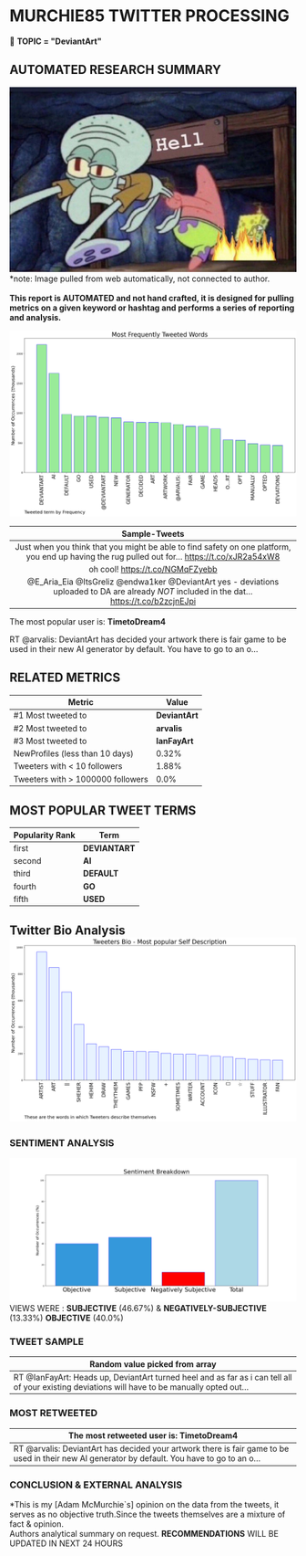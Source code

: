 # MURCHIE85 TWITTER PROCESSING 
&#x1F34E; **TOPIC = "DeviantArt"**

## AUTOMATED RESEARCH SUMMARY

![image](assets/2022-11-11hashtagImage.png)*note: Image pulled from web automatically, not connected to author.
<br></br>
<b> This report is AUTOMATED and not hand crafted, it is designed for pulling metrics on a given keyword or hashtag and performs a series of reporting and analysis.</b>



![image](assets/2022-11-11TWEETS.png)



|                **Sample-Tweets**        |
| :-------------: |
| Just when you think that you might be able to find safety on one platform, you end up having the rug pulled out for… https://t.co/xJR2a54xW8 |
| oh cool! https://t.co/NGMqFZyebb |
| @E_Aria_Eia @ItsGreliz @endwa1ker @DeviantArt yes - deviations uploaded to DA are already *NOT* included in the dat… https://t.co/b2zcjnEJpi |

The most popular user is: **TimetoDream4**
<div class="alert alert-block alert-danger"> RT @arvalis: DeviantArt has decided your artwork there is fair game to be used in their new AI generator by default. You have to go to an o…</div>

## RELATED METRICS<br>
| Metric | Value |
| ------------- | ------------- |
| #1 Most tweeted to  | **DeviantArt** |
| #2 Most tweeted to  | **arvalis** |
| #3 Most tweeted to  | **IanFayArt** |
| NewProfiles (less than 10 days) | 0.32%  |
| Tweeters with < 10 followers  | 1.88%|
| Tweeters with > 1000000 followers  | 0.0%  |



## MOST POPULAR TWEET TERMS 


| Popularity Rank  | Term |
| ------------- | ------------- |
| first  | **DEVIANTART**  |
| second  | **AI**  |
| third  | **DEFAULT** |
| fourth  | **GO**  |
| fifth  | **USED**  |


## Twitter Bio Analysis![image](assets/2022-11-11BIO.png)
### SENTIMENT ANALYSIS
![image](assets/2022-11-11sentiment.png)
VIEWS WERE : **SUBJECTIVE**  (46.67%) & **NEGATIVELY-SUBJECTIVE** (13.33%) **OBJECTIVE** (40.0%)

### TWEET SAMPLE 
| Random value picked from array |
| ------------- |
|RT @IanFayArt: Heads up, DeviantArt turned heel and as far as i can tell all of your existing deviations will have to be manually opted out… |

### MOST RETWEETED 

| The most retweeted user is: **TimetoDream4**  |
| ------------- |
| RT @arvalis: DeviantArt has decided your artwork there is fair game to be used in their new AI generator by default. You have to go to an o… |

### CONCLUSION & EXTERNAL ANALYSIS

*This is my [Adam McMurchie`s] opinion on the data from the tweets, it serves as no objective truth.Since the tweets themselves are a mixture of fact & opinion.<br>
Authors analytical summary on request.
**RECOMMENDATIONS** WILL BE UPDATED IN NEXT  24 HOURS <br>